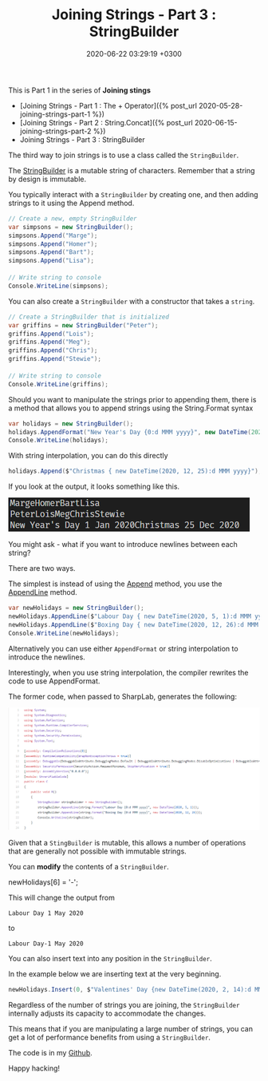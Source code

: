 ﻿---
layout: post
title: "Joining Strings - Part 3 : StringBuilder"
date: 2020-06-22 03:29:19 +0300
---

This is Part 1 in the series of **Joining stings**

* [Joining Strings - Part 1 : The + Operator]({% post_url 2020-05-28-joining-strings-part-1 %})
* [Joining Strings - Part 2 : String.Concat]({% post_url 2020-06-15-joining-strings-part-2 %})
* Joining Strings - Part 3 : StringBuilder

The third way to join strings is to use a class called the `StringBuilder`.

The [StringBuilder](https://docs.microsoft.com/en-us/dotnet/api/system.text.stringbuilder?view=netcore-3.1) is a mutable string of characters. Remember that a string by design is immutable.

You typically interact with a `StringBuilder` by creating one, and then adding strings to it using the Append method.

```csharp
// Create a new, empty StringBuilder 
var simpsons = new StringBuilder();
simpsons.Append("Marge");
simpsons.Append("Homer");
simpsons.Append("Bart");
simpsons.Append("Lisa");

// Write string to console
Console.WriteLine(simpsons);
```

You can also create a `StringBuilder` with a constructor that takes a `string`.

```csharp
// Create a StringBuilder that is initialized
var griffins = new StringBuilder("Peter");
griffins.Append("Lois");
griffins.Append("Meg");
griffins.Append("Chris");
griffins.Append("Stewie");

// Write string to console
Console.WriteLine(griffins);
```

Should you want to manipulate the strings prior to appending them, there is a method that allows you to append strings using the String.Format syntax

```csharp
var holidays = new StringBuilder();
holidays.AppendFormat("New Year's Day {0:d MMM yyyy}", new DateTime(2020, 1, 1));
Console.WriteLine(holidays);
```

With string interpolation, you can do this directly

```csharp
holidays.Append($"Christmas { new DateTime(2020, 12, 25):d MMM yyyy}");
```

If you look at the output, it looks something like this.

![](../images/2020/06/StringBuilderOutput.png)

You might ask - what if you want to introduce newlines between each string?

There are two ways.

The simplest is instead of using the [Append](https://docs.microsoft.com/en-us/dotnet/api/system.text.stringbuilder.append?view=netcore-3.1) method, you use the [AppendLine](https://docs.microsoft.com/en-us/dotnet/api/system.text.stringbuilder.appendline?view=netcore-3.1) method.

```csharp
var newHolidays = new StringBuilder();
newHolidays.AppendLine($"Labour Day { new DateTime(2020, 5, 1):d MMM yyyy}");
newHolidays.AppendLine($"Boxing Day { new DateTime(2020, 12, 26):d MMM yyyy}");
Console.WriteLine(newHolidays);
```

Alternatively you can use either `AppendFormat` or string interpolation to introduce the newlines.

Interestingly, when you use string interpolation, the compiler rewrites the code to use AppendFormat.
  
The former code, when passed to SharpLab, generates the following:

![](../images/2020/06/AppendFormat.png)

Given that a `StingBuilder` is mutable, this allows a number of operations that are generally not possible with immutable strings.

You can **modify** the contents of a `StringBuilder`.

newHolidays[6] = '-';

This will change the output from

```plaintext
Labour Day 1 May 2020
```

to

```plaintext
Labour Day-1 May 2020
```

You can also insert text into any position in the `StringBuilder`.

In the example below we are inserting text at the very beginning.

```csharp
newHolidays.Insert(0, $"Valentines' Day {new DateTime(2020, 2, 14):d MMM yyyy}{Environment.NewLine}");
```

Regardless of the number of strings you are joining, the `StringBuilder` internally adjusts its capacity to accommodate the changes.

This means that if you are manipulating a large number of strings, you can get a lot of performance benefits from using a `StringBuilder`.

The code is in my [Github](https://github.com/conradakunga/BlogCode/tree/master/25%20Jun%202020%20-%20Joining%20Strings%20-%20Part%203).

Happy hacking!